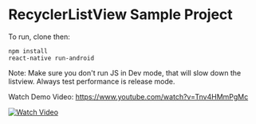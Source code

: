 # RecyclerListView Sample Project

To run, clone then:

```
npm install
react-native run-android
```

Note: Make sure you don't run JS in Dev mode, that will slow down the listview. Always test performance is release mode.

Watch Demo Video: https://www.youtube.com/watch?v=Tnv4HMmPgMc

[![Watch Video](https://img.youtube.com/vi/Tnv4HMmPgMc/0.jpg)](https://www.youtube.com/watch?v=Tnv4HMmPgMc)
